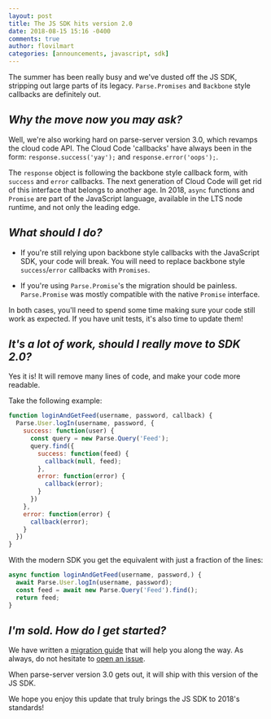 ```yaml
---
layout: post
title: The JS SDK hits version 2.0
date: 2018-08-15 15:16 -0400
comments: true
author: flovilmart
categories: [announcements, javascript, sdk]
---
```


The summer has been really busy and we've dusted off the JS SDK, stripping out large parts of its legacy. `Parse.Promises` and `Backbone` style callbacks are definitely out.

<!-- more -->

## *Why the move now you may ask?*

Well, we're also working hard on parse-server version 3.0, which revamps the cloud code API. The Cloud Code 'callbacks' have always been in the form: `response.success('yay');` and `response.error('oops');`.

The `response` object is following the backbone style callback form, with `success` and `error` callbacks. The next generation of Cloud Code will get rid of this interface that belongs to another age. In 2018, `async` functions and `Promise` are part of the JavaScript language, available in the LTS node runtime, and not only the leading edge.

## *What should I do?*

- If you're still relying upon backbone style callbacks with the JavaScript SDK, your code will break. You will need to replace backbone style `success`/`error` callbacks with `Promises`.

- If you're using `Parse.Promise`'s the migration should be painless. `Parse.Promise` was mostly compatible with the native `Promise` interface.

In both cases, you'll need to spend some time making sure your code still work as expected. If you have unit tests, it's also time to update them!

## *It's a lot of work, should I really move to SDK 2.0?*

Yes it is! It will remove many lines of code, and make your code more readable.

Take the following example:

```js
function loginAndGetFeed(username, password, callback) {
  Parse.User.logIn(username, password, {
    success: function(user) {
      const query = new Parse.Query('Feed');
      query.find({
        success: function(feed) {
          callback(null, feed);
        },
        error: function(error) {
          callback(error);
        }
      })
    },
    error: function(error) {
      callback(error);
    }
  })
}
```

With the modern SDK you get the equivalent with just a fraction of the lines:

```js
async function loginAndGetFeed(username, password,) {
  await Parse.User.logIn(username, password);
  const feed = await new Parse.Query('Feed').find();
  return feed;
}
```

## *I'm sold. How do I get started?*

We have written a [migration guide](https://github.com/parse-community/Parse-SDK-JS/blob/master/2.0.0.md) that will help you along the way. As always, do not hesitate to [open an issue](https://github.com/parse-community/Parse-SDK-JS/issues/new).

When parse-server version 3.0 gets out, it will ship with this version of the JS SDK.

We hope you enjoy this update that truly brings the JS SDK to 2018's standards!

